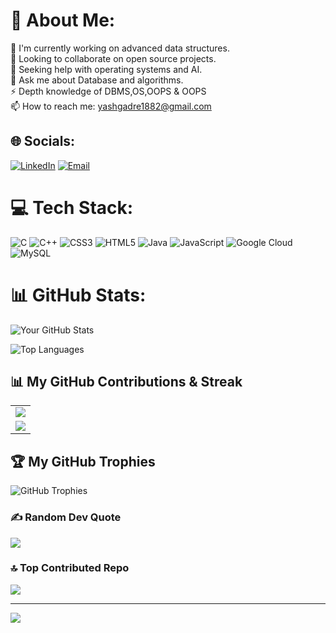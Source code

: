 # 💫 About Me:
🔭 I'm currently working on advanced data structures.  
🌱 Looking to collaborate on open source projects.  
👯 Seeking help with operating systems and AI.  
💬 Ask me about Database and algorithms.  
⚡ Depth knowledge of DBMS,OS,OOPS & OOPS  
📫 How to reach me: [yashgadre1882@gmail.com](mailto:yashgadre1882@gmail.com)

## 🌐 Socials:
[![LinkedIn](https://img.shields.io/badge/LinkedIn-%230077B5.svg?logo=linkedin&logoColor=white)](https://www.linkedin.com/in/yashgadre/)
[![Email](https://img.shields.io/badge/Email-D14836?style=flat&logo=gmail&logoColor=white)](mailto:yashgadre1882@gmail.com)

# 💻 Tech Stack:
![C](https://img.shields.io/badge/c-%2300599C.svg?style=plastic&logo=c&logoColor=white)
![C++](https://img.shields.io/badge/c++-%2300599C.svg?style=plastic&logo=c%2B%2B&logoColor=white)
![CSS3](https://img.shields.io/badge/css3-%231572B6.svg?style=plastic&logo=css3&logoColor=white)
![HTML5](https://img.shields.io/badge/html5-%23E34F26.svg?style=plastic&logo=html5&logoColor=white)
![Java](https://img.shields.io/badge/java-%23ED8B00.svg?style=plastic&logo=openjdk&logoColor=white)
![JavaScript](https://img.shields.io/badge/javascript-%23323330.svg?style=plastic&logo=javascript&logoColor=%23F7DF1E)
![Google Cloud](https://img.shields.io/badge/GoogleCloud-%234285F4.svg?style=plastic&logo=google-cloud&logoColor=white)
![MySQL](https://img.shields.io/badge/mysql-%2300000f.svg?style=plastic&logo=mysql&logoColor=white)

# 📊 GitHub Stats:

![Your GitHub Stats](https://github-readme-stats.vercel.app/api?username=YourGitHubUsername&show_icons=true&theme=radical&title_color=ff6347&icon_color=ffa500&text_color=f8f8ff&bg_color=151515)

![Top Languages](https://github-readme-stats.vercel.app/api/top-langs/?username=YourGitHubUsername&layout=compact)


## 📊 My GitHub Contributions & Streak
<table>
  <tr>
    <td>
      <img src="https://github-readme-streak-stats.herokuapp.com/?user=YourGitHubUsername" />
    </td>
  </tr>
  <tr>
    <td>
      <img src="https://activity-graph.herokuapp.com/graph?username=YourGitHubUsername&theme=react-dark" />
    </td>
  </tr>
</table>

## 🏆 My GitHub Trophies
![GitHub Trophies](https://github-profile-trophy.vercel.app/?username=YourGitHubUsername&column=3&theme=algolia)

### ✍️ Random Dev Quote
![](https://quotes-github-readme.vercel.app/api?type=horizontal&theme=radical)

### 🔝 Top Contributed Repo
![](https://github-contributor-stats.vercel.app/api?username=YourGitHubUsername&limit=5&theme=dark&combine_all_yearly_contributions=true)

---
[![](https://visitcount.itsvg.in/api?id=YourGitHubUsername&icon=0&color=0)](https://visitcount.itsvg.in)

<!-- Proudly created with GPRM ( https://gprm.itsvg.in ) -->
